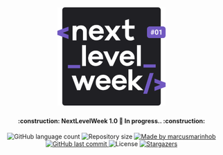 <h1 align="center">
    <img alt="NextLevelWeek" title="#NextLevelWeek" src=".github/logo.svg" width="250px" />
</h1>

<h4 align="center"> 
	:construction: NextLevelWeek 1.0 🚀 In progress.. :construction:
</h4>
<p align="center">
  <img alt="GitHub language count" src="https://img.shields.io/github/languages/count/marcusmarinhob/nlw?color=7159C1">

  <img alt="Repository size" src="https://img.shields.io/github/repo-size/marcusmarinhob/nlw?color=7159C1">
	
  <a href="https://www.linkedin.com/in/marcusmarinho/">
    <img alt="Made by marcusmarinhob" src="https://img.shields.io/badge/made%20by-marcusmarinhob?color=7159C1">
  </a>

  <a href="https://github.com/marcusmarinhob/nlw/commits/master">
    <img alt="GitHub last commit" src="https://img.shields.io/github/last-commit/marcusmarinhob/nlw?color=7159C1">
  </a>

  <img alt="License" src="https://img.shields.io/badge/license-MIT-7159C1">
   <a href="https://github.com/marcusmarinhob/nlw/stargazers">
    <img alt="Stargazers" src="https://img.shields.io/github/stars/marcusmarinhob/nlw?style=social">
  </a>
</p>